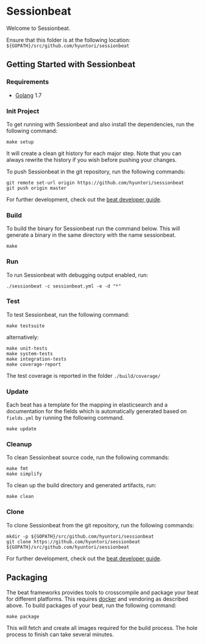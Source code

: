 # Sessionbeat

Welcome to Sessionbeat.

Ensure that this folder is at the following location:
`${GOPATH}/src/github.com/hyuntori/sessionbeat`

## Getting Started with Sessionbeat

### Requirements

* [Golang](https://golang.org/dl/) 1.7

### Init Project
To get running with Sessionbeat and also install the
dependencies, run the following command:

```
make setup
```

It will create a clean git history for each major step. Note that you can always rewrite the history if you wish before pushing your changes.

To push Sessionbeat in the git repository, run the following commands:

```
git remote set-url origin https://github.com/hyuntori/sessionbeat
git push origin master
```

For further development, check out the [beat developer guide](https://www.elastic.co/guide/en/beats/libbeat/current/new-beat.html).

### Build

To build the binary for Sessionbeat run the command below. This will generate a binary
in the same directory with the name sessionbeat.

```
make
```


### Run

To run Sessionbeat with debugging output enabled, run:

```
./sessionbeat -c sessionbeat.yml -e -d "*"
```


### Test

To test Sessionbeat, run the following command:

```
make testsuite
```

alternatively:
```
make unit-tests
make system-tests
make integration-tests
make coverage-report
```

The test coverage is reported in the folder `./build/coverage/`

### Update

Each beat has a template for the mapping in elasticsearch and a documentation for the fields
which is automatically generated based on `fields.yml` by running the following command.

```
make update
```


### Cleanup

To clean  Sessionbeat source code, run the following commands:

```
make fmt
make simplify
```

To clean up the build directory and generated artifacts, run:

```
make clean
```


### Clone

To clone Sessionbeat from the git repository, run the following commands:

```
mkdir -p ${GOPATH}/src/github.com/hyuntori/sessionbeat
git clone https://github.com/hyuntori/sessionbeat ${GOPATH}/src/github.com/hyuntori/sessionbeat
```


For further development, check out the [beat developer guide](https://www.elastic.co/guide/en/beats/libbeat/current/new-beat.html).


## Packaging

The beat frameworks provides tools to crosscompile and package your beat for different platforms. This requires [docker](https://www.docker.com/) and vendoring as described above. To build packages of your beat, run the following command:

```
make package
```

This will fetch and create all images required for the build process. The hole process to finish can take several minutes.
